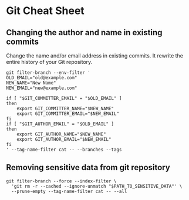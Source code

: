 # Git Cheat Sheet

## Changing the author and name in existing commits

Change the name and/or email address in existing commits. It rewrite the entire history of your Git repository.

```console
git filter-branch --env-filter '
OLD_EMAIL="old@example.com"
NEW_NAME="New Name"
NEW_EMAIL="new@example.com"

if [ "$GIT_COMMITTER_EMAIL" = "$OLD_EMAIL" ]
then
    export GIT_COMMITTER_NAME="$NEW_NAME"
    export GIT_COMMITTER_EMAIL="$NEW_EMAIL"
fi
if [ "$GIT_AUTHOR_EMAIL" = "$OLD_EMAIL" ]
then
    export GIT_AUTHOR_NAME="$NEW_NAME"
    export GIT_AUTHOR_EMAIL="$NEW_EMAIL"
fi
' --tag-name-filter cat -- --branches --tags
```
## Removing sensitive data from git repository

```console
git filter-branch --force --index-filter \
  'git rm -r --cached --ignore-unmatch "$PATH_TO_SENSITIVE_DATA"' \
  --prune-empty --tag-name-filter cat -- --all
```

